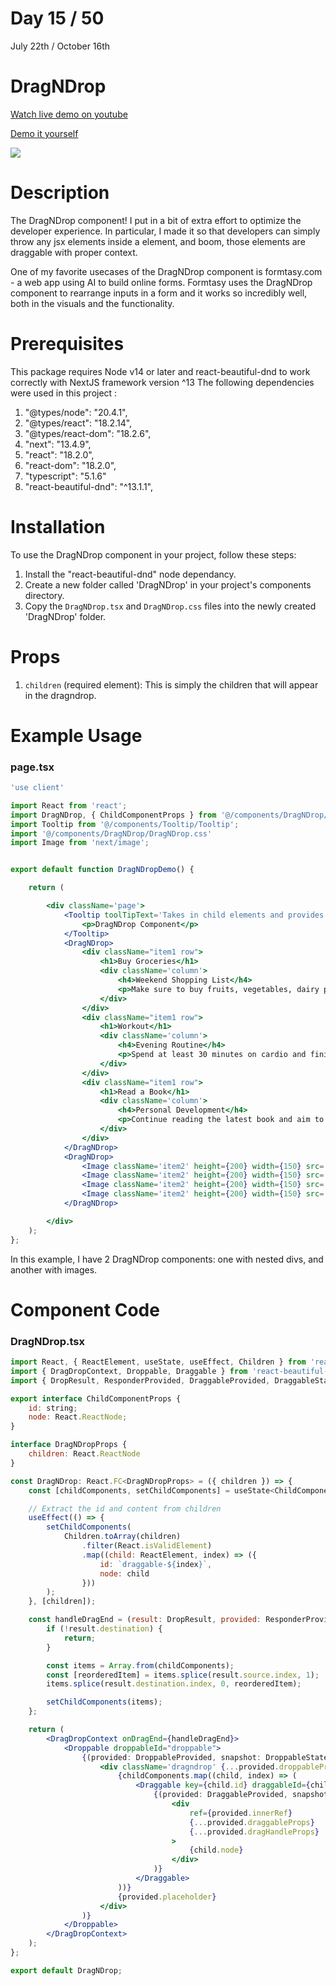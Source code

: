 # Day 15 / 50

July 22th / October 16th

# DragNDrop
<a href="https://www.youtube.com/watch?v=i70Cjnq2tYE" target="_blank">Watch live demo on youtube</a>

<a href="https:/ / 50daysofcomponents.netlify.app/DragNDrop" target="_blank">Demo it yourself</a>

<a href="https:/ / 50daysofcomponents.netlify.app/DragNDrop" target="_blank"><img src="https://cdn.discordapp.com/attachments/715319623637270638/1132372058031001650/image.png"/></a>  

# Description 

The DragNDrop component! I put in a bit of extra effort to optimize the developer experience. In particular, I made it so that developers can simply throw any jsx elements inside a <DragNDrop> element, and boom, those elements are draggable with proper context.

One of my favorite usecases of the DragNDrop component is formtasy.com - a web app using AI to build online forms. Formtasy uses the DragNDrop component to rearrange inputs in a form and it works so incredibly well, both in the visuals and the functionality.


# Prerequisites
This package requires Node v14 or later and react-beautiful-dnd to work correctly with NextJS framework version ^13
The following dependencies were used in this project :
1. "@types/node": "20.4.1",
2. "@types/react": "18.2.14",
3. "@types/react-dom": "18.2.6",
4. "next": "13.4.9",
5. "react": "18.2.0",
6. "react-dom": "18.2.0",
7. "typescript": "5.1.6"
8. "react-beautiful-dnd": "^13.1.1",


# Installation 

To use the DragNDrop component in your project, follow these steps:

1. Install the "react-beautiful-dnd" node dependancy.
2. Create a new folder called 'DragNDrop' in your project's components directory.
3. Copy the `DragNDrop.tsx` and `DragNDrop.css` files into the newly created 'DragNDrop' folder.

# Props 

1. `children` (required element): This is simply the children that will appear in the dragndrop.
 

# Example Usage
### page.tsx
```jsx
'use client'

import React from 'react';
import DragNDrop, { ChildComponentProps } from '@/components/DragNDrop/DragNDrop';
import Tooltip from '@/components/Tooltip/Tooltip';
import '@/components/DragNDrop/DragNDrop.css'
import Image from 'next/image';


export default function DragNDropDemo() {

    return (

        <div className='page'>
            <Tooltip toolTipText='Takes in child elements and provides a mechanism to rearrange them in the order of display through a simple drag-and-drop action.'>
                <p>DragNDrop Component</p>
            </Tooltip>
            <DragNDrop>
                <div className="item1 row">
                    <h1>Buy Groceries</h1>
                    <div className='column'>
                        <h4>Weekend Shopping List</h4>
                        <p>Make sure to buy fruits, vegetables, dairy products, and bread for the upcoming week.</p>
                    </div>
                </div>
                <div className="item1 row">
                    <h1>Workout</h1>
                    <div className='column'>
                        <h4>Evening Routine</h4>
                        <p>Spend at least 30 minutes on cardio and finish the session with some stretching exercises.</p>
                    </div>
                </div>
                <div className="item1 row">
                    <h1>Read a Book</h1>
                    <div className='column'>
                        <h4>Personal Development</h4>
                        <p>Continue reading the latest book and aim to finish at least two chapters today.</p>
                    </div>
                </div>
            </DragNDrop>
            <DragNDrop>
                <Image className='item2' height={200} width={150} src='/DragNDrop/ace.png' alt='' />
                <Image className='item2' height={200} width={150} src='/DragNDrop/jack.png' alt='' />
                <Image className='item2' height={200} width={150} src='/DragNDrop/queen.png' alt='' />
                <Image className='item2' height={200} width={150} src='/DragNDrop/king.png' alt='' />
            </DragNDrop>

        </div>
    );
};
```
In this example, I have 2 DragNDrop components: one with nested divs, and another with images.  

# Component Code 

### DragNDrop.tsx
```jsx
import React, { ReactElement, useState, useEffect, Children } from 'react';
import { DragDropContext, Droppable, Draggable } from 'react-beautiful-dnd';
import { DropResult, ResponderProvided, DraggableProvided, DraggableStateSnapshot, DroppableProvided, DroppableStateSnapshot } from 'react-beautiful-dnd';

export interface ChildComponentProps {
    id: string;
    node: React.ReactNode;
}

interface DragNDropProps {
    children: React.ReactNode
}

const DragNDrop: React.FC<DragNDropProps> = ({ children }) => {
    const [childComponents, setChildComponents] = useState<ChildComponentProps[]>([]);

    // Extract the id and content from children
    useEffect(() => {
        setChildComponents(
            Children.toArray(children)
                .filter(React.isValidElement)
                .map((child: ReactElement, index) => ({
                    id: `draggable-${index}`,
                    node: child
                }))
        );
    }, [children]);

    const handleDragEnd = (result: DropResult, provided: ResponderProvided) => {
        if (!result.destination) {
            return;
        }

        const items = Array.from(childComponents);
        const [reorderedItem] = items.splice(result.source.index, 1);
        items.splice(result.destination.index, 0, reorderedItem);

        setChildComponents(items);
    };

    return (
        <DragDropContext onDragEnd={handleDragEnd}>
            <Droppable droppableId="droppable">
                {(provided: DroppableProvided, snapshot: DroppableStateSnapshot) => (
                    <div className='dragndrop' {...provided.droppableProps} ref={provided.innerRef}>
                        {childComponents.map((child, index) => (
                            <Draggable key={child.id} draggableId={child.id} index={index}>
                                {(provided: DraggableProvided, snapshot: DraggableStateSnapshot) => (
                                    <div
                                        ref={provided.innerRef}
                                        {...provided.draggableProps}
                                        {...provided.dragHandleProps}
                                    >
                                        {child.node}
                                    </div>
                                )}
                            </Draggable>
                        ))}
                        {provided.placeholder}
                    </div>
                )}
            </Droppable>
        </DragDropContext>
    );
};

export default DragNDrop;
```
 
